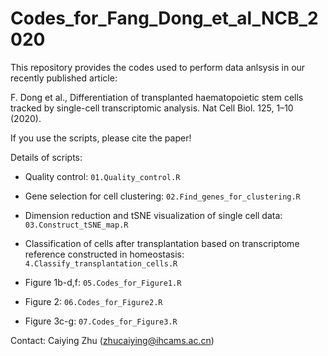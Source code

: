# Codes_for_Fang_Dong_et_al_NCB_2020

This repository provides the codes used to perform data anlsysis in our recently published article: 

F. Dong et al., Differentiation of transplanted haematopoietic stem cells tracked by single-cell transcriptomic analysis. Nat Cell Biol. 125, 1–10 (2020).

If you use the scripts, please cite the paper!


Details of scripts:

- Quality control: `01.Quality_control.R`

- Gene selection for cell clustering: `02.Find_genes_for_clustering.R`

- Dimension reduction and tSNE visualization of single cell data: `03.Construct_tSNE_map.R`

- Classification of cells after transplantation based on transcriptome reference constructed in homeostasis: `4.Classify_transplantation_cells.R`

- Figure 1b-d,f: `05.Codes_for_Figure1.R`

- Figure 2: `06.Codes_for_Figure2.R`

- Figure 3c-g: `07.Codes_for_Figure3.R`

Contact: Caiying Zhu (zhucaiying@ihcams.ac.cn)
